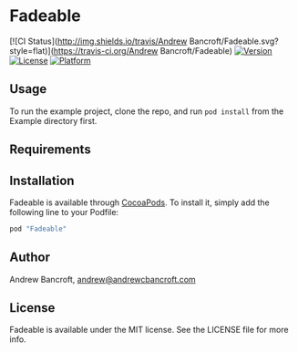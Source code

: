 # Fadeable

[![CI Status](http://img.shields.io/travis/Andrew Bancroft/Fadeable.svg?style=flat)](https://travis-ci.org/Andrew Bancroft/Fadeable)
[![Version](https://img.shields.io/cocoapods/v/Fadeable.svg?style=flat)](http://cocoapods.org/pods/Fadeable)
[![License](https://img.shields.io/cocoapods/l/Fadeable.svg?style=flat)](http://cocoapods.org/pods/Fadeable)
[![Platform](https://img.shields.io/cocoapods/p/Fadeable.svg?style=flat)](http://cocoapods.org/pods/Fadeable)

## Usage

To run the example project, clone the repo, and run `pod install` from the Example directory first.

## Requirements

## Installation

Fadeable is available through [CocoaPods](http://cocoapods.org). To install
it, simply add the following line to your Podfile:

```ruby
pod "Fadeable"
```

## Author

Andrew Bancroft, andrew@andrewcbancroft.com

## License

Fadeable is available under the MIT license. See the LICENSE file for more info.
